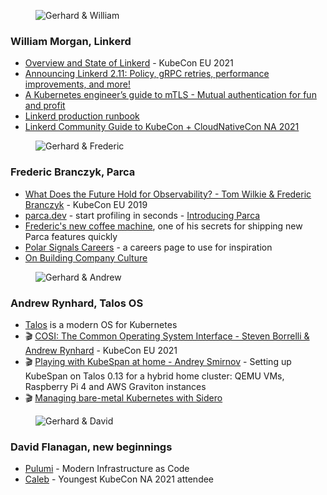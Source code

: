 <figure class="richtext-figure richtext-figure--full">
  <img src="https://changelog-assets.s3.amazonaws.com/shipit/shipit-25--william-morgan.jpg" alt="Gerhard & William" loading="lazy">
</figure>

### William Morgan, Linkerd

- [Overview and State of Linkerd](https://www.youtube.com/watch?v=ATUkfUwbBvo) - KubeCon EU 2021
- [Announcing Linkerd 2.11: Policy, gRPC retries, performance improvements, and more!](https://linkerd.io/2021/09/30/announcing-linkerd-2.11/)
- [A Kubernetes engineer’s guide to mTLS - Mutual authentication for fun and profit](https://buoyant.io/mtls-guide/)
- [Linkerd production runbook](https://buoyant.io/linkerd-runbook/)
- [Linkerd Community Guide to KubeCon + CloudNativeCon NA 2021](https://buoyant.io/2021/09/21/linkerd-community-guide-kubecon-na-2021/)

<figure class="richtext-figure richtext-figure--full">
  <img src="https://changelog-assets.s3.amazonaws.com/shipit/shipit-25--frederic-branczyk.jpg" alt="Gerhard & Frederic" loading="lazy">
</figure>

### Frederic Branczyk, Parca

- [What Does the Future Hold for Observability? - Tom Wilkie & Frederic Branczyk](https://www.youtube.com/watch?v=MkSdvPdS1oA) - KubeCon EU 2019
- [parca.dev](https://www.parca.dev/) - start profiling in seconds - [Introducing Parca](https://www.polarsignals.com/blog/posts/2021/10/08/introducing-parca-we-got-funded/)
- [Frederic's new coffee machine](https://twitter.com/fredbrancz/status/1444974146442645507), one of his secrets for shipping new Parca features quickly
- [Polar Signals Careers](https://www.polarsignals.com/working-at-polar-signals/) - a careers page to use for inspiration
- [On Building Company Culture](https://www.polarsignals.com/blog/posts/2021/10/26/on-building-company-culture/)

<figure class="richtext-figure richtext-figure--full">
  <img src="https://changelog-assets.s3.amazonaws.com/shipit/shipit-25--andrew-rynhard.jpg" alt="Gerhard & Andrew" loading="lazy">
</figure>

### Andrew Rynhard, Talos OS

- [Talos](https://www.talos.dev/) is a modern OS for Kubernetes
- 🎬 [COSI: The Common Operating System Interface - Steven Borrelli & Andrew Rynhard](https://www.youtube.com/watch?v=i6MQb8QsUdU) - KubeCon EU 2021
- 🎬 [Playing with KubeSpan at home - Andrey Smirnov](https://www.youtube.com/watch?v=sBKIFLhC9MQ) - Setting up KubeSpan on Talos 0.13 for a hybrid home cluster: QEMU VMs, Raspberry Pi 4 and AWS Graviton instances
- 🎬 [Managing bare-metal Kubernetes with Sidero](https://www.twitch.tv/videos/1157891304)

<figure class="richtext-figure richtext-figure--full">
  <img src="https://changelog-assets.s3.amazonaws.com/shipit/shipit-25--david-flanagan.jpg" alt="Gerhard & David" loading="lazy">
</figure>

### David Flanagan, new beginnings

- [Pulumi](https://www.pulumi.com/) - Modern Infrastructure as Code
- [Caleb](https://twitter.com/danpopnyc/status/1441358725059579904) - Youngest KubeCon NA 2021 attendee